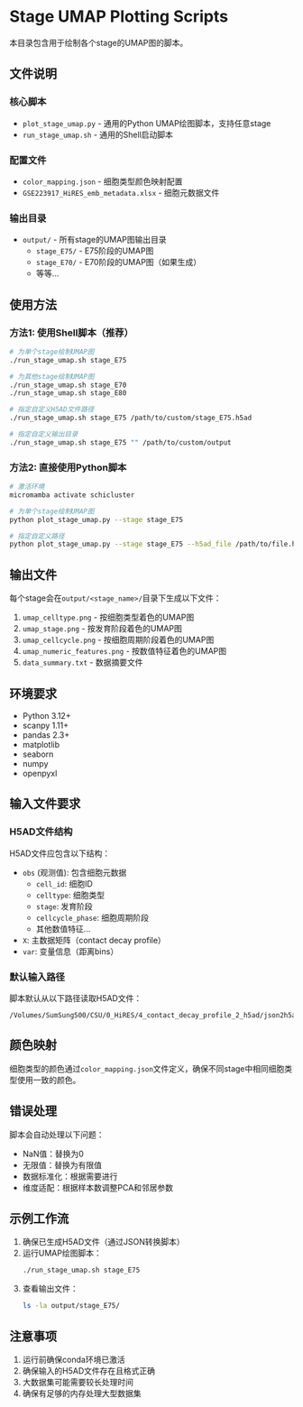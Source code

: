 # Stage UMAP Plotting Scripts

本目录包含用于绘制各个stage的UMAP图的脚本。

## 文件说明

### 核心脚本

- `plot_stage_umap.py` - 通用的Python UMAP绘图脚本，支持任意stage
- `run_stage_umap.sh` - 通用的Shell启动脚本

### 配置文件
- `color_mapping.json` - 细胞类型颜色映射配置
- `GSE223917_HiRES_emb_metadata.xlsx` - 细胞元数据文件

### 输出目录
- `output/` - 所有stage的UMAP图输出目录
  - `stage_E75/` - E75阶段的UMAP图
  - `stage_E70/` - E70阶段的UMAP图（如果生成）
  - 等等...

## 使用方法

### 方法1: 使用Shell脚本（推荐）

```bash
# 为单个stage绘制UMAP图
./run_stage_umap.sh stage_E75

# 为其他stage绘制UMAP图
./run_stage_umap.sh stage_E70
./run_stage_umap.sh stage_E80

# 指定自定义H5AD文件路径
./run_stage_umap.sh stage_E75 /path/to/custom/stage_E75.h5ad

# 指定自定义输出目录
./run_stage_umap.sh stage_E75 "" /path/to/custom/output
```

### 方法2: 直接使用Python脚本

```bash
# 激活环境
micromamba activate schicluster

# 为单个stage绘制UMAP图
python plot_stage_umap.py --stage stage_E75

# 指定自定义路径
python plot_stage_umap.py --stage stage_E75 --h5ad_file /path/to/file.h5ad --output_dir /path/to/output
```

## 输出文件

每个stage会在`output/<stage_name>/`目录下生成以下文件：

1. `umap_celltype.png` - 按细胞类型着色的UMAP图
2. `umap_stage.png` - 按发育阶段着色的UMAP图
3. `umap_cellcycle.png` - 按细胞周期阶段着色的UMAP图
4. `umap_numeric_features.png` - 按数值特征着色的UMAP图
5. `data_summary.txt` - 数据摘要文件

## 环境要求

- Python 3.12+
- scanpy 1.11+
- pandas 2.3+
- matplotlib
- seaborn
- numpy
- openpyxl

## 输入文件要求

### H5AD文件结构
H5AD文件应包含以下结构：
- `obs` (观测值): 包含细胞元数据
  - `cell_id`: 细胞ID
  - `celltype`: 细胞类型
  - `stage`: 发育阶段
  - `cellcycle_phase`: 细胞周期阶段
  - 其他数值特征...
- `X`: 主数据矩阵（contact decay profile）
- `var`: 变量信息（距离bins）

### 默认输入路径
脚本默认从以下路径读取H5AD文件：
```
/Volumes/SumSung500/CSU/0_HiRES/4_contact_decay_profile_2_h5ad/json2h5ad/output/<stage_name>.h5ad
```

## 颜色映射

细胞类型的颜色通过`color_mapping.json`文件定义，确保不同stage中相同细胞类型使用一致的颜色。

## 错误处理

脚本会自动处理以下问题：
- NaN值：替换为0
- 无限值：替换为有限值
- 数据标准化：根据需要进行
- 维度适配：根据样本数调整PCA和邻居参数

## 示例工作流

1. 确保已生成H5AD文件（通过JSON转换脚本）
2. 运行UMAP绘图脚本：
   ```bash
   ./run_stage_umap.sh stage_E75
   ```
3. 查看输出文件：
   ```bash
   ls -la output/stage_E75/
   ```

## 注意事项

1. 运行前确保conda环境已激活
2. 确保输入的H5AD文件存在且格式正确
3. 大数据集可能需要较长处理时间
4. 确保有足够的内存处理大型数据集
